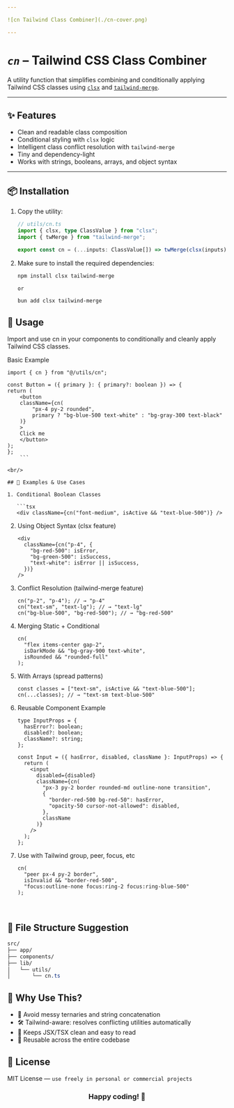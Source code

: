 ```yaml
---

![cn Tailwind Class Combiner](./cn-cover.png)

---
```


# _`cn`_ – Tailwind CSS Class Combiner

A utility function that simplifies combining and conditionally applying Tailwind CSS classes using [`clsx`](https://www.npmjs.com/package/clsx) and [`tailwind-merge`](https://www.npmjs.com/package/tailwind-merge).

---

## ✨ Features

- Clean and readable class composition
- Conditional styling with `clsx` logic
- Intelligent class conflict resolution with `tailwind-merge`
- Tiny and dependency-light
- Works with strings, booleans, arrays, and object syntax

---

## 📦 Installation

1. Copy the utility:

   ```ts
   // utils/cn.ts
   import { clsx, type ClassValue } from "clsx";
   import { twMerge } from "tailwind-merge";

   export const cn = (...inputs: ClassValue[]) => twMerge(clsx(inputs));
   ```

2. Make sure to install the required dependencies:

   ```bash
   npm install clsx tailwind-merge
   ```

   `or`

   ```bash
   bun add clsx tailwind-merge
   ```

## 🚀 Usage

Import and use cn in your components to conditionally and cleanly apply Tailwind CSS classes.

Basic Example

````tsx
import { cn } from "@/utils/cn";

const Button = ({ primary }: { primary?: boolean }) => {
return (
    <button
    className={cn(
        "px-4 py-2 rounded",
        primary ? "bg-blue-500 text-white" : "bg-gray-300 text-black"
    )}
    >
    Click me
    </button>
);
};
    ```

<br/>

## 🧠 Examples & Use Cases

1. Conditional Boolean Classes

   ```tsx
   <div className={cn("font-medium", isActive && "text-blue-500")} />
````

2. Using Object Syntax (clsx feature)

   ```tsx
   <div
     className={cn("p-4", {
       "bg-red-500": isError,
       "bg-green-500": isSuccess,
       "text-white": isError || isSuccess,
     })}
   />
   ```

3. Conflict Resolution (tailwind-merge feature)

   ```tsx
   cn("p-2", "p-4"); // → "p-4"
   cn("text-sm", "text-lg"); // → "text-lg"
   cn("bg-blue-500", "bg-red-500"); // → "bg-red-500"
   ```

4. Merging Static + Conditional

   ```tsx
   cn(
     "flex items-center gap-2",
     isDarkMode && "bg-gray-900 text-white",
     isRounded && "rounded-full"
   );
   ```

5. With Arrays (spread patterns)

   ```tsx
   const classes = ["text-sm", isActive && "text-blue-500"];
   cn(...classes); // → "text-sm text-blue-500"
   ```

6. Reusable Component Example

   ```tsx
   type InputProps = {
     hasError?: boolean;
     disabled?: boolean;
     className?: string;
   };

   const Input = ({ hasError, disabled, className }: InputProps) => {
     return (
       <input
         disabled={disabled}
         className={cn(
           "px-3 py-2 border rounded-md outline-none transition",
           {
             "border-red-500 bg-red-50": hasError,
             "opacity-50 cursor-not-allowed": disabled,
           },
           className
         )}
       />
     );
   };
   ```

7. Use with Tailwind group, peer, focus, etc

   ```tsx
   cn(
     "peer px-4 py-2 border",
     isInvalid && "border-red-500",
     "focus:outline-none focus:ring-2 focus:ring-blue-500"
   );
   ```

<br/>

## 📁 File Structure Suggestion

```css
src/
├── app/
├── components/
├── lib/
│   └── utils/
│       └── cn.ts

```

## 🤔 Why Use This?

- 🧠 Avoid messy ternaries and string concatenation
- 🛠️ Tailwind-aware: resolves conflicting utilities automatically
- 💅 Keeps JSX/TSX clean and easy to read
- 🔁 Reusable across the entire codebase

## 📜 License

MIT License — `use freely in personal or commercial projects`

<h3 align="center">Happy coding! 🚀</h3>
